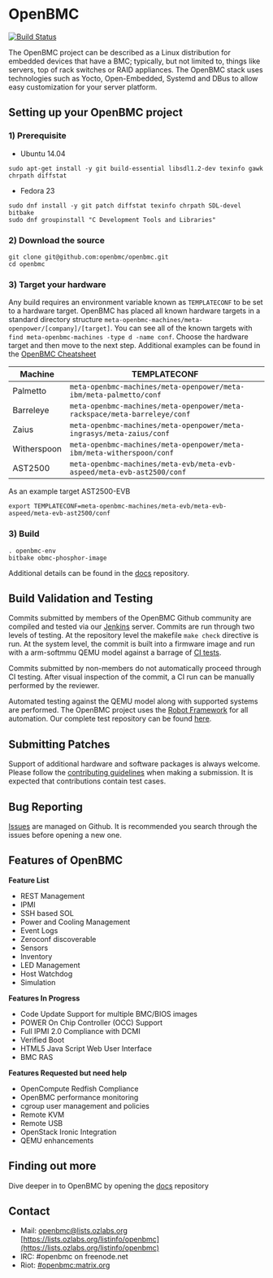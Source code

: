 # OpenBMC #

[![Build Status](https://openpower.xyz/buildStatus/icon?job=openbmc-build)](https://openpower.xyz/job/openbmc-build/)

The OpenBMC project can be described as a Linux distribution for embedded
devices that have a BMC; typically, but not limited to, things like servers,
top of rack switches or RAID appliances. The OpenBMC stack uses technologies
such as Yocto, Open-Embedded, Systemd and DBus to allow easy customization
for your server platform.


## Setting up your OpenBMC project ##

### 1) Prerequisite ###
- Ubuntu 14.04

```
sudo apt-get install -y git build-essential libsdl1.2-dev texinfo gawk chrpath diffstat
```

- Fedora 23

```
sudo dnf install -y git patch diffstat texinfo chrpath SDL-devel bitbake
sudo dnf groupinstall "C Development Tools and Libraries"
```
### 2) Download the source ###
```
git clone git@github.com:openbmc/openbmc.git
cd openbmc
```

### 3) Target your hardware ###
Any build requires an environment variable known as `TEMPLATECONF` to be set
to a hardware target.  OpenBMC has placed all known hardware targets in a
standard directory structure `meta-openbmc-machines/meta-openpower/[company]/[target]`.
You can see all of the known targets with `find meta-openbmc-machines -type d -name conf`.
Choose the hardware target and then move to the next step. Additional examples
can be found in the [OpenBMC Cheatsheet](https://github.com/openbmc/docs/blob/master/cheatsheet.md)

Machine | TEMPLATECONF
--------|---------
Palmetto | ```meta-openbmc-machines/meta-openpower/meta-ibm/meta-palmetto/conf```
Barreleye | ```meta-openbmc-machines/meta-openpower/meta-rackspace/meta-barreleye/conf```
Zaius| ```meta-openbmc-machines/meta-openpower/meta-ingrasys/meta-zaius/conf```
Witherspoon| ```meta-openbmc-machines/meta-openpower/meta-ibm/meta-witherspoon/conf```
AST2500| ```meta-openbmc-machines/meta-evb/meta-evb-aspeed/meta-evb-ast2500/conf``` 

As an example target AST2500-EVB
```
export TEMPLATECONF=meta-openbmc-machines/meta-evb/meta-evb-aspeed/meta-evb-ast2500/conf
```

### 3) Build ###

```
. openbmc-env
bitbake obmc-phosphor-image
```

Additional details can be found in the [docs](https://github.com/openbmc/docs)
repository.

## Build Validation and Testing ##
Commits submitted by members of the OpenBMC Github community are compiled and
tested via our [Jenkins](https://openpower.xyz/) server.  Commits are run
through two levels of testing.  At the repository level the makefile `make
check` directive is run.  At the system level, the commit is built into a
firmware image and run with a arm-softmmu QEMU model against a barrage of
[CI tests](https://openpower.xyz/job/openbmc-test-qemu-ci/).

Commits submitted by non-members do not automatically proceed through CI
testing. After visual inspection of the commit, a CI run can be manually
performed by the reviewer.

Automated testing against the QEMU model along with supported systems are
performed.  The OpenBMC project uses the
[Robot Framework](http://robotframework.org/) for all automation.  Our
complete test repository can be found
[here](https://github.com/openbmc/openbmc-test-automation).

## Submitting Patches ##
Support of additional hardware and software packages is always welcome.
Please follow the [contributing guidelines](https://github.com/openbmc/docs/blob/master/contributing.md)
when making a submission.  It is expected that contributions contain test
cases.

## Bug Reporting ##
[Issues](https://github.com/openbmc/openbmc/issues) are managed on
Github.  It is recommended you search through the issues before opening
a new one.

## Features of OpenBMC ##

**Feature List**
* REST Management
* IPMI
* SSH based SOL
* Power and Cooling Management
* Event Logs
* Zeroconf discoverable
* Sensors
* Inventory
* LED Management
* Host Watchdog
* Simulation

**Features In Progress**
* Code Update Support for multiple BMC/BIOS images
* POWER On Chip Controller (OCC) Support
* Full IPMI 2.0 Compliance with DCMI
* Verified Boot
* HTML5 Java Script Web User Interface
* BMC RAS

**Features Requested but need help**
* OpenCompute Redfish Compliance
* OpenBMC performance monitoring
* cgroup user management and policies
* Remote KVM
* Remote USB
* OpenStack Ironic Integration
* QEMU enhancements


## Finding out more ##
Dive deeper in to OpenBMC by opening the [docs](https://github.com/openbmc/docs)
repository

## Contact ##
- Mail: openbmc@lists.ozlabs.org [https://lists.ozlabs.org/listinfo/openbmc](https://lists.ozlabs.org/listinfo/openbmc)
- IRC: #openbmc on freenode.net
- Riot: [#openbmc:matrix.org](https://riot.im/app/#/room/#openbmc:matrix.org)

